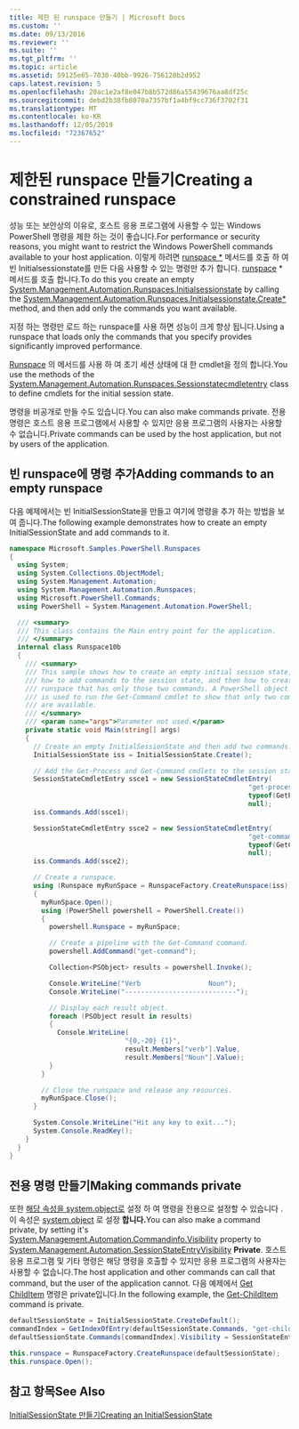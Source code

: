 ```yaml
---
title: 제한 된 runspace 만들기 | Microsoft Docs
ms.custom: ''
ms.date: 09/13/2016
ms.reviewer: ''
ms.suite: ''
ms.tgt_pltfrm: ''
ms.topic: article
ms.assetid: 59125e65-7030-40bb-9926-756120b2d952
caps.latest.revision: 5
ms.openlocfilehash: 20ac1e2af8e047b8b572d86a55439676aa8df25c
ms.sourcegitcommit: debd2b38fb8070a7357bf1a4bf9cc736f3702f31
ms.translationtype: MT
ms.contentlocale: ko-KR
ms.lasthandoff: 12/05/2019
ms.locfileid: "72367652"
---
```

# <a name="creating-a-constrained-runspace"></a><span data-ttu-id="c07b8-102">제한된 runspace 만들기</span><span class="sxs-lookup"><span data-stu-id="c07b8-102">Creating a constrained runspace</span></span>

<span data-ttu-id="c07b8-103">성능 또는 보안상의 이유로, 호스트 응용 프로그램에 사용할 수 있는 Windows PowerShell 명령을 제한 하는 것이 좋습니다.</span><span class="sxs-lookup"><span data-stu-id="c07b8-103">For performance or security reasons, you might want to restrict the Windows PowerShell commands available to your host application.</span></span> <span data-ttu-id="c07b8-104">이렇게 하려면 [runspace \*](/dotnet/api/System.Management.Automation.Runspaces.InitialSessionState.Create) 메서드를 호출 하 여 빈 Initialsessionstate를 만든 다음 사용할 수 있는 명령만 추가 합니다. [runspace](/dotnet/api/System.Management.Automation.Runspaces.InitialSessionState) \* 메서드를 호출 합니다.</span><span class="sxs-lookup"><span data-stu-id="c07b8-104">To do this you create an empty [System.Management.Automation.Runspaces.Initialsessionstate](/dotnet/api/System.Management.Automation.Runspaces.InitialSessionState) by calling the [System.Management.Automation.Runspaces.Initialsessionstate.Create\*](/dotnet/api/System.Management.Automation.Runspaces.InitialSessionState.Create) method, and then add only the commands you want available.</span></span>

 <span data-ttu-id="c07b8-105">지정 하는 명령만 로드 하는 runspace를 사용 하면 성능이 크게 향상 됩니다.</span><span class="sxs-lookup"><span data-stu-id="c07b8-105">Using a runspace that loads only the commands that you specify provides significantly improved performance.</span></span>

 <span data-ttu-id="c07b8-106">[Runspace](/dotnet/api/System.Management.Automation.Runspaces.SessionStateCmdletEntry) 의 메서드를 사용 하 여 초기 세션 상태에 대 한 cmdlet을 정의 합니다.</span><span class="sxs-lookup"><span data-stu-id="c07b8-106">You use the methods of the [System.Management.Automation.Runspaces.Sessionstatecmdletentry](/dotnet/api/System.Management.Automation.Runspaces.SessionStateCmdletEntry) class to define cmdlets for the initial session state.</span></span>

 <span data-ttu-id="c07b8-107">명령을 비공개로 만들 수도 있습니다.</span><span class="sxs-lookup"><span data-stu-id="c07b8-107">You can also make commands private.</span></span> <span data-ttu-id="c07b8-108">전용 명령은 호스트 응용 프로그램에서 사용할 수 있지만 응용 프로그램의 사용자는 사용할 수 없습니다.</span><span class="sxs-lookup"><span data-stu-id="c07b8-108">Private commands can be used by the host application, but not by users of the application.</span></span>

## <a name="adding-commands-to-an-empty-runspace"></a><span data-ttu-id="c07b8-109">빈 runspace에 명령 추가</span><span class="sxs-lookup"><span data-stu-id="c07b8-109">Adding commands to an empty runspace</span></span>

 <span data-ttu-id="c07b8-110">다음 예제에서는 빈 InitialSessionState을 만들고 여기에 명령을 추가 하는 방법을 보여 줍니다.</span><span class="sxs-lookup"><span data-stu-id="c07b8-110">The following example demonstrates how to create an empty InitialSessionState and add commands to it.</span></span>

```csharp
namespace Microsoft.Samples.PowerShell.Runspaces
{
  using System;
  using System.Collections.ObjectModel;
  using System.Management.Automation;
  using System.Management.Automation.Runspaces;
  using Microsoft.PowerShell.Commands;
  using PowerShell = System.Management.Automation.PowerShell;

  /// <summary>
  /// This class contains the Main entry point for the application.
  /// </summary>
  internal class Runspace10b
  {
    /// <summary>
    /// This sample shows how to create an empty initial session state,
    /// how to add commands to the session state, and then how to create a
    /// runspace that has only those two commands. A PowerShell object
    /// is used to run the Get-Command cmdlet to show that only two commands
    /// are available.
    /// </summary>
    /// <param name="args">Parameter not used.</param>
    private static void Main(string[] args)
    {
      // Create an empty InitialSessionState and then add two commands.
      InitialSessionState iss = InitialSessionState.Create();

      // Add the Get-Process and Get-Command cmdlets to the session state.
      SessionStateCmdletEntry ssce1 = new SessionStateCmdletEntry(
                                                            "get-process",
                                                            typeof(GetProcessCommand),
                                                            null);
      iss.Commands.Add(ssce1);

      SessionStateCmdletEntry ssce2 = new SessionStateCmdletEntry(
                                                            "get-command",
                                                            typeof(GetCommandCommand),
                                                            null);
      iss.Commands.Add(ssce2);

      // Create a runspace.
      using (Runspace myRunSpace = RunspaceFactory.CreateRunspace(iss))
      {
        myRunSpace.Open();
        using (PowerShell powershell = PowerShell.Create())
        {
          powershell.Runspace = myRunSpace;

          // Create a pipeline with the Get-Command command.
          powershell.AddCommand("get-command");

          Collection<PSObject> results = powershell.Invoke();

          Console.WriteLine("Verb                 Noun");
          Console.WriteLine("----------------------------");

          // Display each result object.
          foreach (PSObject result in results)
          {
            Console.WriteLine(
                             "{0,-20} {1}",
                             result.Members["verb"].Value,
                             result.Members["Noun"].Value);
          }
        }

        // Close the runspace and release any resources.
        myRunSpace.Close();
      }

      System.Console.WriteLine("Hit any key to exit...");
      System.Console.ReadKey();
    }
  }
}
```

## <a name="making-commands-private"></a><span data-ttu-id="c07b8-111">전용 명령 만들기</span><span class="sxs-lookup"><span data-stu-id="c07b8-111">Making commands private</span></span>

 <span data-ttu-id="c07b8-112">또한 [해당 속성을 system.object로](/dotnet/api/System.Management.Automation.CommandInfo.Visibility) 설정 하 여 명령을 전용으로 설정할 수 있습니다 .이 속성은 [system.object](/dotnet/api/System.Management.Automation.SessionStateEntryVisibility) 로 설정 **합니다.**</span><span class="sxs-lookup"><span data-stu-id="c07b8-112">You can also make a command private, by setting it's [System.Management.Automation.Commandinfo.Visibility](/dotnet/api/System.Management.Automation.CommandInfo.Visibility) property to [System.Management.Automation.SessionStateEntryVisibility](/dotnet/api/System.Management.Automation.SessionStateEntryVisibility) **Private**.</span></span> <span data-ttu-id="c07b8-113">호스트 응용 프로그램 및 기타 명령은 해당 명령을 호출할 수 있지만 응용 프로그램의 사용자는 사용할 수 없습니다.</span><span class="sxs-lookup"><span data-stu-id="c07b8-113">The host application and other commands can call that command, but the user of the application cannot.</span></span> <span data-ttu-id="c07b8-114">다음 예제에서 [Get ChildItem](/powershell/module/Microsoft.PowerShell.Management/Get-ChildItem) 명령은 private입니다.</span><span class="sxs-lookup"><span data-stu-id="c07b8-114">In the following example, the [Get-ChildItem](/powershell/module/Microsoft.PowerShell.Management/Get-ChildItem) command is private.</span></span>

```csharp
defaultSessionState = InitialSessionState.CreateDefault();
commandIndex = GetIndexOfEntry(defaultSessionState.Commands, "get-childitem");
defaultSessionState.Commands[commandIndex].Visibility = SessionStateEntryVisibility.Private;

this.runspace = RunspaceFactory.CreateRunspace(defaultSessionState);
this.runspace.Open();
```

## <a name="see-also"></a><span data-ttu-id="c07b8-115">참고 항목</span><span class="sxs-lookup"><span data-stu-id="c07b8-115">See Also</span></span>

 [<span data-ttu-id="c07b8-116">InitialSessionState 만들기</span><span class="sxs-lookup"><span data-stu-id="c07b8-116">Creating an InitialSessionState</span></span>](./creating-an-initialsessionstate.md)
